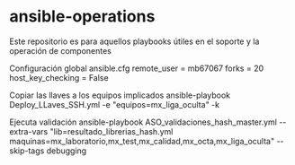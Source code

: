 # ansible-operations

Este repositorio es para aquellos playbooks útiles en el soporte y la operación de componentes

Configuración global
ansible.cfg
remote_user = mb67067
forks = 20
host_key_checking = False

Copiar las llaves a los equipos implicados
ansible-playbook Deploy_LLaves_SSH.yml -e "equipos=mx_liga_oculta" -k

Ejecuta validación
ansible-playbook ASO_validaciones_hash_master.yml --extra-vars "lib=resultado_librerias_hash.yml maquinas=mx_laboratorio,mx_test,mx_calidad,mx_octa,mx_liga_oculta" --skip-tags debugging

